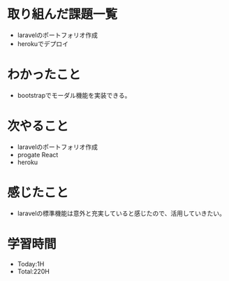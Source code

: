 # 取り組んだ課題一覧
- laravelのポートフォリオ作成
- herokuでデプロイ
# わかったこと
- bootstrapでモーダル機能を実装できる。
# 次やること
- laravelのポートフォリオ作成
- progate React
- heroku
# 感じたこと
- laravelの標準機能は意外と充実していると感じたので、活用していきたい。
# 学習時間
- Today:1H
- Total:220H
